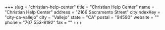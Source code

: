 +++
slug = "christian-help-center"
title = "Christian Help Center"
name = "Christian Help Center"
address = "2166 Sacramento Street"
cityIndexKey = "city-ca-vallejo"
city = "Vallejo"
state = "CA"
postal = "94590"
website = ""
phone = "707 553-8192"
fax = ""
+++
